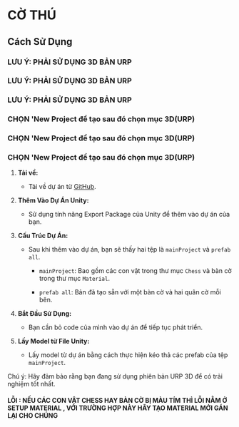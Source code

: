 # CỜ THÚ <MODEL>

## Cách Sử Dụng

### LƯU Ý: PHẢI SỬ DỤNG 3D BẢN URP ###
### LƯU Ý: PHẢI SỬ DỤNG 3D BẢN URP ###
### LƯU Ý: PHẢI SỬ DỤNG 3D BẢN URP ###
### CHỌN 'New Project để tạo sau đó chọn mục 3D(URP) 
### CHỌN 'New Project để tạo sau đó chọn mục 3D(URP) 
### CHỌN 'New Project để tạo sau đó chọn mục 3D(URP) 
1. **Tải về:**
   - Tải về dự án từ [GitHub](https://github.com/khoitran3172/Co_Thu.git).

2. **Thêm Vào Dự Án Unity:**
   - Sử dụng tính năng Export Package của Unity để thêm vào dự án của bạn.

3. **Cấu Trúc Dự Án:**
   - Sau khi thêm vào dự án, bạn sẽ thấy hai tệp là `mainProject` và `prefab all`.

     - `mainProject`: Bao gồm các con vật trong thư mục `Chess` và bàn cờ trong thư mục `Material`.

     - `prefab all`: Bản đã tạo sẵn với một bàn cờ và hai quân cờ mỗi bên.

4. **Bắt Đầu Sử Dụng:**
   - Bạn cần bỏ code của mình vào dự án để tiếp tục phát triển.

5. **Lấy Model từ File Unity:**
   - Lấy model từ dự án bằng cách thực hiện kéo thả các prefab của tệp `mainProject`.


Chú ý: Hãy đảm bảo rằng bạn đang sử dụng phiên bản URP 3D để có trải nghiệm tốt nhất.
#### LỖI : NẾU CÁC CON VẬT CHESS HAY BÀN CỜ BỊ MÀU TÍM THÌ LỖI NẰM Ở SETUP MATERIAL , VỚI TRƯỜNG HỢP NÀY HÃY TẠO MATERIAL MỚI GÁN LẠI CHO CHÚNG 
